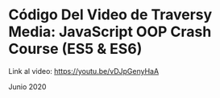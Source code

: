 # Código Del Video de Traversy Media: JavaScript OOP Crash Course (ES5 & ES6)

Link al video: https://youtu.be/vDJpGenyHaA

Junio 2020

